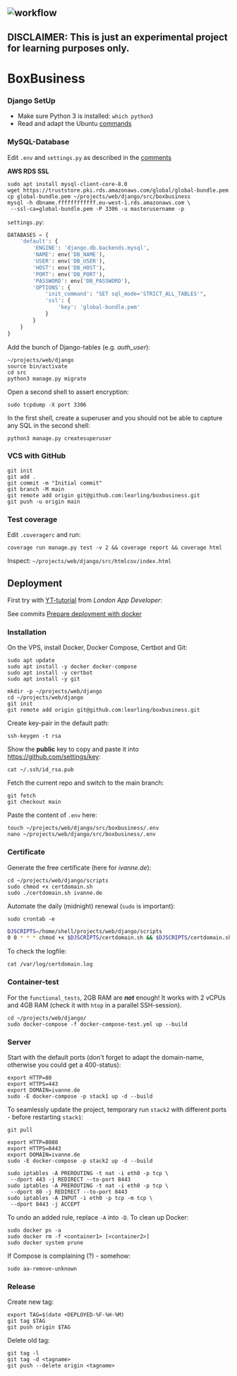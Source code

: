 ![workflow](https://github.com/learling/boxbusiness/actions/workflows/django.yml/badge.svg)
---
**DISCLAIMER**: This is just an experimental project for learning purposes only.
---
# BoxBusiness
### Django SetUp
- Make sure Python 3 is installed: ```which python3```
- Read and adapt the Ubuntu [commands](setup/commands.txt)
### MySQL-Database
Edit ```.env``` and ```settings.py``` as described in the [comments](src/boxbusiness/__init__.py)

**AWS RDS SSL**
```console
sudo apt install mysql-client-core-8.0
wget https://truststore.pki.rds.amazonaws.com/global/global-bundle.pem
cp global-bundle.pem ~/projects/web/django/src/boxbusiness
mysql -h dbname.ffffffffffff.eu-west-1.rds.amazonaws.com \
 --ssl-ca=global-bundle.pem -P 3306 -u masterusername -p
```
```settings.py```:
```python
DATABASES = {
    'default': {
        'ENGINE': 'django.db.backends.mysql',
        'NAME': env('DB_NAME'),
        'USER': env('DB_USER'),
        'HOST': env('DB_HOST'),
        'PORT': env('DB_PORT'),
        'PASSWORD': env('DB_PASSWORD'),
        'OPTIONS': {
            'init_command': "SET sql_mode='STRICT_ALL_TABLES'",
            'ssl': {
                'key': 'global-bundle.pem'
            }
        }
    }
}
```
Add the bunch of Django-tables (e.g. *auth_user*):
```console
~/projects/web/django
source bin/activate
cd src
python3 manage.py migrate
```
Open a second shell to assert encryption:
```console
sudo tcpdump -X port 3306
```
In the first shell, create a superuser and you should not be able to capture any SQL in the second shell:
```console
python3 manage.py createsuperuser
```
### VCS with GitHub
```console
git init
git add .
git commit -m "Initial commit"
git branch -M main
git remote add origin git@github.com:learling/boxbusiness.git
git push -u origin main
```
### Test coverage
Edit ```.coveragerc``` and run:
```console
coverage run manage.py test -v 2 && coverage report && coverage html
```
Inspect: ```~/projects/web/django/src/htmlcov/index.html```
## Deployment
First try with [YT-tutorial](https://www.youtube.com/watch?v=nh1ynJGJuT8) from 
*London App Developer*:

See commits [Prepare deployment with docker](https://github.com/learling/boxbusiness/commit/1da4daf036c6dd41abaf2e9e7e878cf490c3aad9)
### Installation
On the VPS, install Docker, Docker Compose, Certbot and Git:
```console
sudo apt update
sudo apt install -y docker docker-compose
sudo apt install -y certbot
sudo apt install -y git
```
```console
mkdir -p ~/projects/web/django
cd ~/projects/web/django
git init
git remote add origin git@github.com:learling/boxbusiness.git
```
Create key-pair in the default path:
```console
ssh-keygen -t rsa
```
Show the **public** key to copy and paste it into https://github.com/settings/key:
```console
cat ~/.ssh/id_rsa.pub
```
Fetch the current repo and switch to the main branch:
```console
git fetch
git checkout main
```
Paste the content of ```.env``` here:
```console
touch ~/projects/web/django/src/boxbusiness/.env
nano ~/projects/web/django/src/boxbusiness/.env
```
### Certificate
Generate the free certificate (here for *ivanne.de*):
```console
cd ~/projects/web/django/scripts
sudo chmod +x certdomain.sh
sudo ./certdomain.sh ivanne.de
```
Automate the daily (midnight) renewal (```sudo``` is important):
```console
sudo crontab -e
```
```bash
DJSCRIPTS=/home/shell/projects/web/django/scripts
0 0 * * * chmod +x $DJSCRIPTS/certdomain.sh && $DJSCRIPTS/certdomain.sh ivanne.de > /var/log/certdomain.log 2>&1
```
To check the logfile:
```console
cat /var/log/certdomain.log
```
### Container-test
For the ```functional_tests```, 2GB RAM are ***not*** enough!
It works with 2 vCPUs and 4GB RAM (check it with ```htop``` in a parallel SSH-session).
```console
cd ~/projects/web/django/
sudo docker-compose -f docker-compose-test.yml up --build
```
### Server
Start with the default ports (don't forget to adapt the domain-name, otherwise you could get a 400-status):
```console
export HTTP=80
export HTTPS=443
export DOMAIN=ivanne.de
sudo -E docker-compose -p stack1 up -d --build
```
To seamlessly update the project, temporary run ```stack2``` with different ports - before restarting ```stack1```:
```console
git pull
```
```console
export HTTP=8080
export HTTPS=8443
export DOMAIN=ivanne.de
sudo -E docker-compose -p stack2 up -d --build
```
```console
sudo iptables -A PREROUTING -t nat -i eth0 -p tcp \
 --dport 443 -j REDIRECT --to-port 8443
sudo iptables -A PREROUTING -t nat -i eth0 -p tcp \
 --dport 80 -j REDIRECT --to-port 8443
sudo iptables -A INPUT -i eth0 -p tcp -m tcp \
 --dport 8443 -j ACCEPT
```
To undo an added rule, replace ```-A``` into ```-D```. 
To clean up Docker:
```console
sudo docker ps -a
sudo docker rm -f <container1> [<container2>]
sudo docker system prune
```
If Compose is complaining (?) - somehow:
```console
sudo aa-remove-unknown
```
### Release
Create new tag:
```console
export TAG=$(date +DEPLOYED-%F-%H-%M)
git tag $TAG
git push origin $TAG
```
Delete old tag:
```console
git tag -l
git tag -d <tagname>
git push --delete origin <tagname>
```